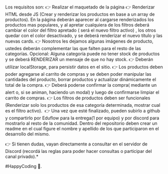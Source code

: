 Los requisitos son:
👉 Realizar el maquetado de la página
👉 Renderizar HTML desde JS (Crear y renderizar los productos en base a un array de productos). En la página deberán aparecer al cargarse renderizados los productos mas populares, y al apretar cualquiera de los filtros deberá cambiar el color del filtro apretado ( será el nuevo filtro activo) , los otros quedar con el color desactivado, y se deberá renderizar el nuevo título y las nuevas cards.
👉 Nosotros les dejamos algunas imágenes de producto, ustedes deberán complementar las que falten para el resto de las categorías.
Opcional: Alguna categoría puede no tener stock de productos y se deberá RENDERIZAR un mensaje de que no hay stock.
👉 Deberán utilizar localStorage, para persistir datos en el sitio.
👉 Los productos deben poder agregarse al carrito de compras y se deben poder manipular las cantidades del producto, borrar productos y actualizar dinámicamente el total de la compra.
👉 Deberá poderse confirmar la compra( mediante un alert o, si se animan, haciendo un modal) y luego de confirmarse limpiar el carrito de compras.
👉 Los filtros de productos deben ser funcionales (Renderizar solo los productos de esa categoría determinada, mostrar cual es el filtro activo).
﻿
﻿👉 Una vez que esté finalizado, pueden subirlo a github y compartirlo por Eduflow para la entrega(1 por equipo) y por discord para mostrarlo al resto de la comunidad. 
Dentro del repositorio deben crear un readme en el cual figure el nombre y apellido de los que participaron en el desarrollo del mismo.

👉 Si tienen dudas, vayan directamente a consultar en el servidor de Discord (recordá las reglas para poder hacer consultas o participar del canal privado).*

#HappyCoding 🚀.